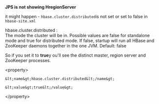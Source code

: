 **JPS is not showing HregionServer**

it might happen - `hbase.cluster.distributed`is not set or set to false in `hbase-site.xml`

hbase.cluster.distributed :  
The mode the cluster will be in. Possible values are false for standalone mode and true for distributed mode. If false, startup will run all HBase and ZooKeeper daemons together in the one JVM. Default: false

So if you set it to **true**y ou'll see the distinct master, region server and ZooKeeper processes.

&lt;property&gt;

    &lt;name&gt;hbase.cluster.distributed&lt;/name&gt;

    &lt;value&gt;true&lt;/value&gt;

  &lt;/property&gt;

